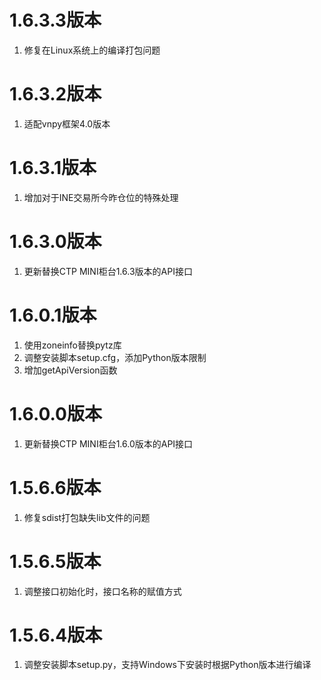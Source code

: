 # 1.6.3.3版本

1. 修复在Linux系统上的编译打包问题

# 1.6.3.2版本

1. 适配vnpy框架4.0版本

# 1.6.3.1版本

1. 增加对于INE交易所今昨仓位的特殊处理

# 1.6.3.0版本

1. 更新替换CTP MINI柜台1.6.3版本的API接口

# 1.6.0.1版本

1. 使用zoneinfo替换pytz库
2. 调整安装脚本setup.cfg，添加Python版本限制
3. 增加getApiVersion函数

# 1.6.0.0版本

1. 更新替换CTP MINI柜台1.6.0版本的API接口

# 1.5.6.6版本

1. 修复sdist打包缺失lib文件的问题

# 1.5.6.5版本

1. 调整接口初始化时，接口名称的赋值方式

# 1.5.6.4版本

1. 调整安装脚本setup.py，支持Windows下安装时根据Python版本进行编译
